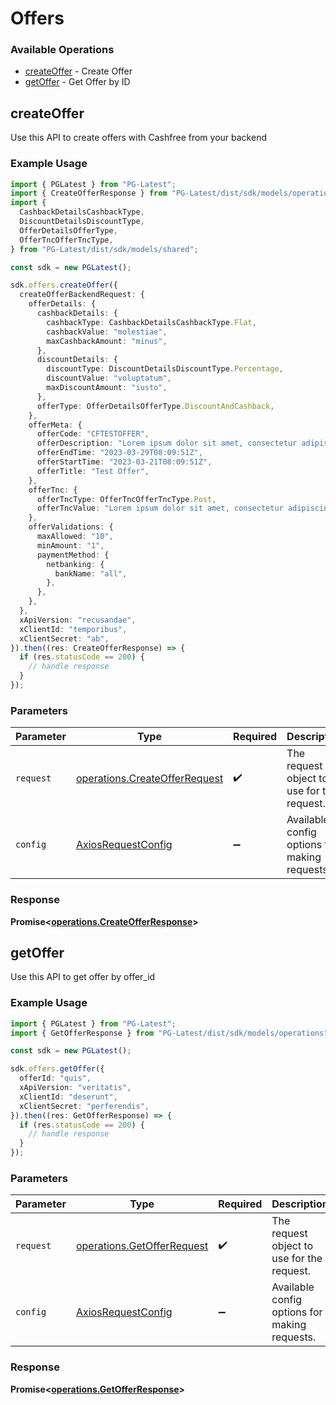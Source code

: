 # Offers

### Available Operations

* [createOffer](#createoffer) - Create Offer
* [getOffer](#getoffer) - Get Offer by ID

## createOffer

Use this API to create offers with Cashfree from your backend

### Example Usage

```typescript
import { PGLatest } from "PG-Latest";
import { CreateOfferResponse } from "PG-Latest/dist/sdk/models/operations";
import {
  CashbackDetailsCashbackType,
  DiscountDetailsDiscountType,
  OfferDetailsOfferType,
  OfferTncOfferTncType,
} from "PG-Latest/dist/sdk/models/shared";

const sdk = new PGLatest();

sdk.offers.createOffer({
  createOfferBackendRequest: {
    offerDetails: {
      cashbackDetails: {
        cashbackType: CashbackDetailsCashbackType.Flat,
        cashbackValue: "molestiae",
        maxCashbackAmount: "minus",
      },
      discountDetails: {
        discountType: DiscountDetailsDiscountType.Percentage,
        discountValue: "voluptatum",
        maxDiscountAmount: "iusto",
      },
      offerType: OfferDetailsOfferType.DiscountAndCashback,
    },
    offerMeta: {
      offerCode: "CFTESTOFFER",
      offerDescription: "Lorem ipsum dolor sit amet, consectetur adipiscing elit",
      offerEndTime: "2023-03-29T08:09:51Z",
      offerStartTime: "2023-03-21T08:09:51Z",
      offerTitle: "Test Offer",
    },
    offerTnc: {
      offerTncType: OfferTncOfferTncType.Post,
      offerTncValue: "Lorem ipsum dolor sit amet, consectetur adipiscing elit",
    },
    offerValidations: {
      maxAllowed: "10",
      minAmount: "1",
      paymentMethod: {
        netbanking: {
          bankName: "all",
        },
      },
    },
  },
  xApiVersion: "recusandae",
  xClientId: "temporibus",
  xClientSecret: "ab",
}).then((res: CreateOfferResponse) => {
  if (res.statusCode == 200) {
    // handle response
  }
});
```

### Parameters

| Parameter                                                                      | Type                                                                           | Required                                                                       | Description                                                                    |
| ------------------------------------------------------------------------------ | ------------------------------------------------------------------------------ | ------------------------------------------------------------------------------ | ------------------------------------------------------------------------------ |
| `request`                                                                      | [operations.CreateOfferRequest](../../models/operations/createofferrequest.md) | :heavy_check_mark:                                                             | The request object to use for the request.                                     |
| `config`                                                                       | [AxiosRequestConfig](https://axios-http.com/docs/req_config)                   | :heavy_minus_sign:                                                             | Available config options for making requests.                                  |


### Response

**Promise<[operations.CreateOfferResponse](../../models/operations/createofferresponse.md)>**


## getOffer

Use this API to get offer by offer_id

### Example Usage

```typescript
import { PGLatest } from "PG-Latest";
import { GetOfferResponse } from "PG-Latest/dist/sdk/models/operations";

const sdk = new PGLatest();

sdk.offers.getOffer({
  offerId: "quis",
  xApiVersion: "veritatis",
  xClientId: "deserunt",
  xClientSecret: "perferendis",
}).then((res: GetOfferResponse) => {
  if (res.statusCode == 200) {
    // handle response
  }
});
```

### Parameters

| Parameter                                                                | Type                                                                     | Required                                                                 | Description                                                              |
| ------------------------------------------------------------------------ | ------------------------------------------------------------------------ | ------------------------------------------------------------------------ | ------------------------------------------------------------------------ |
| `request`                                                                | [operations.GetOfferRequest](../../models/operations/getofferrequest.md) | :heavy_check_mark:                                                       | The request object to use for the request.                               |
| `config`                                                                 | [AxiosRequestConfig](https://axios-http.com/docs/req_config)             | :heavy_minus_sign:                                                       | Available config options for making requests.                            |


### Response

**Promise<[operations.GetOfferResponse](../../models/operations/getofferresponse.md)>**

